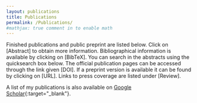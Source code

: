 ```yaml
---
layout: publications
title: Publications
permalink: /Publications/
#mathjax: true comment in to enable math
---
```


Finished publications and public preprint are listed below. 
Click on \[Abstract] to obtain more information. 
Bibliographical information is available by clicking on \[BibTeX].
You can search in the abstracts using the quicksearch box below.
The official publication pages can be accessed through the link given \[DOI]. 
If a preprint version is available it can be found by clicking on \[URL].
Links to press coverage are listed under \[Review].

A list of my publications is also available on [Google Scholar](https://scholar.google.com/citations?hl=en&user=FCGOxvYAAAAJ&view_op=list_works){:target="_blank"}. 
